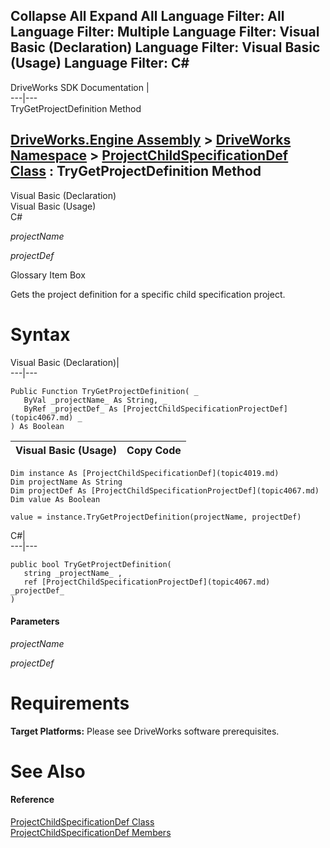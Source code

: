        

 Collapse All Expand All  Language Filter: All  Language Filter: Multiple  Language Filter: Visual Basic (Declaration) Language Filter: Visual Basic (Usage) Language Filter: C#  
---  
DriveWorks SDK Documentation  |   
---|---  
TryGetProjectDefinition Method   
  
[DriveWorks.Engine Assembly](topic2156.md) > [DriveWorks Namespace](topic2159.md) > [ProjectChildSpecificationDef Class](topic4019.md) : TryGetProjectDefinition Method  
---  
  
Visual Basic (Declaration)    
Visual Basic (Usage)    
C# 

_projectName_
    

_projectDef_
    

Glossary Item Box

Gets the project definition for a specific child specification project. 

# Syntax

Visual Basic (Declaration)|   
---|---  
      
    
    Public Function TryGetProjectDefinition( _
       ByVal _projectName_ As String, _
       ByRef _projectDef_ As [ProjectChildSpecificationProjectDef](topic4067.md) _
    ) As Boolean  
  
Visual Basic (Usage)| Copy Code  
---|---  
      
    
    Dim instance As [ProjectChildSpecificationDef](topic4019.md)
    Dim projectName As String
    Dim projectDef As [ProjectChildSpecificationProjectDef](topic4067.md)
    Dim value As Boolean
     
    value = instance.TryGetProjectDefinition(projectName, projectDef)  
  
C#|   
---|---  
      
    
    public bool TryGetProjectDefinition( 
       string _projectName_ ,
       ref [ProjectChildSpecificationProjectDef](topic4067.md) _projectDef_
    )  
  
#### Parameters

 _projectName_
    
_projectDef_
    

# Requirements

**Target Platforms:** Please see DriveWorks software prerequisites.

# See Also

#### Reference

[ProjectChildSpecificationDef Class](topic4019.md)   
[ProjectChildSpecificationDef Members](topic4020.md)


